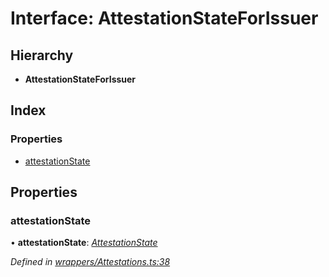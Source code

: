 # Interface: AttestationStateForIssuer

## Hierarchy

* **AttestationStateForIssuer**

## Index

### Properties

* [attestationState](_wrappers_attestations_.attestationstateforissuer.md#attestationstate)

## Properties

###  attestationState

• **attestationState**: *[AttestationState](../enums/_wrappers_attestations_.attestationstate.md)*

*Defined in [wrappers/Attestations.ts:38](https://github.com/medhak1/celo-monorepo/blob/master/packages/sdk/contractkit/src/wrappers/Attestations.ts#L38)*
